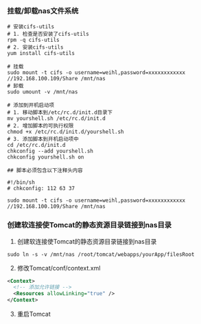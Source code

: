 ### 挂载/卸载nas文件系统
```shell
# 安装cifs-utils
# 1. 检查是否安装了cifs-utils
rpm -q cifs-utils
# 2. 安装cifs-utils
yum install cifs-utils

# 挂载
sudo mount -t cifs -o username=weihl,password=xxxxxxxxxxxx //192.168.100.109/Share /mnt/nas
# 卸载
sudo umount -v /mnt/nas

# 添加到开机启动项
# 1. 移动脚本到/etc/rc.d/init.d目录下
mv yourshell.sh /etc/rc.d/init.d
# 2. 增加脚本的可执行权限
chmod +x /etc/rc.d/init.d/yourshell.sh
# 3. 添加脚本到开机启动项中
cd /etc/rc.d/init.d
chkconfig --add yourshell.sh
chkconfig yourshell.sh on

## 脚本必须包含以下注释头内容

#!/bin/sh
# chkconfig: 112 63 37

sudo mount -t cifs -o username=weihl,password=xxxxxxxxxxxx //192.168.100.109/Share /mnt/nas

```

### 创建软连接使Tomcat的静态资源目录链接到nas目录
1. 创建软连接使Tomcat的静态资源目录链接到nas目录
```shell
sudo ln -s -v /mnt/nas /root/tomcat/webapps/yourApp/filesRoot
```
2. 修改Tomcat/conf/context.xml
```xml
<Context>
  <!-- 添加允许链接 -->
  <Resources allowLinking="true" />
</Context>
```
3. 重启Tomcat
